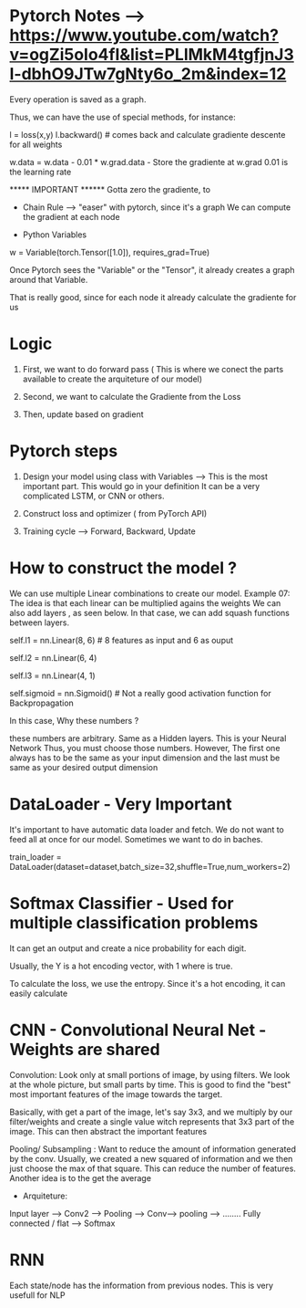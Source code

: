 # Pytorch Notes  --> https://www.youtube.com/watch?v=ogZi5oIo4fI&list=PLlMkM4tgfjnJ3I-dbhO9JTw7gNty6o_2m&index=12

Every operation is saved as a graph.

Thus, we can have the use of special methods, for instance:

l = loss(x,y)
l.backward() # comes back and calculate gradiente descente for all weights

w.data = w.data - 0.01 * w.grad.data - Store the gradiente at w.grad
 0.01 is the learning rate



***** IMPORTANT ******
Gotta zero the gradiente, to 



* Chain Rule --> "easer" with pytorch, since it's a graph 
We can compute the gradient at each node


* Python Variables

w = Variable(torch.Tensor([1.0]), requires_grad=True)

Once Pytorch sees the "Variable" or the "Tensor", it already creates a graph around that Variable.

That is really good, since for each node it already calculate the gradiente for us

# Logic


1) First, we want to do forward pass ( This is where we conect the parts available to create the arquiteture of our model)

2) Second, we want to calculate the Gradiente from the Loss

3) Then, update based on gradient


# Pytorch steps

1) Design your model using class with Variables --> This is the most important part. This would go in your definition
   It can be a very complicated LSTM, or CNN or others.

2) Construct loss and optimizer ( from PyTorch API)

3) Training cycle --> Forward, Backward, Update



# How to construct the model ?

We can use multiple Linear combinations to create our model. Example 07:
The idea is that each linear can be multiplied agains the weights
We can also add layers , as seen below. In that case, we can add squash functions between layers.

self.l1 = nn.Linear(8, 6) # 8 features as input and 6 as ouput

self.l2 = nn.Linear(6, 4)

self.l3 = nn.Linear(4, 1)

self.sigmoid = nn.Sigmoid() # Not a really good activation function for Backpropagation

In this case,  Why these numbers ? 

these numbers are arbitrary. Same as a Hidden layers. This is your Neural Network
Thus, you must choose those numbers. 
However, The first one always has to be the same as your input dimension 
and the last must be same as your desired output dimension


# DataLoader - Very Important

It's important to have automatic data loader and fetch. We do not want to feed all at once for our model.
Sometimes we want to do in baches.

train_loader = DataLoader(dataset=dataset,batch_size=32,shuffle=True,num_workers=2)

# Softmax Classifier - Used for multiple classification problems

It can get an output and create a nice probability for each digit.

Usually, the Y is a hot encoding vector, with 1 where is true.

To calculate the loss, we use the entropy. Since it's a hot encoding, it can easily calculate 



# CNN - Convolutional Neural Net - Weights are shared


Convolution: Look only at small portions of image, by using filters. We look at the whole picture, but small parts by time.
This is good to find the "best" most important features of the image towards the target.

Basically, with get a part of the image, let's say 3x3, and we multiply by our filter/weights and create a single value witch represents
that 3x3 part of the image. This can then abstract the important features


Pooling/ Subsampling : Want to reduce the amount of information generated by the conv. Usually, we created a new squared of information
and we then just choose the max of that square. This can reduce the number of features. Another idea is to the get the average


* Arquiteture:

Input layer --> Conv2 --> Pooling --> Conv--> pooling --> ........ Fully connected / flat --> Softmax


# RNN 

Each state/node has the information from previous nodes. This is very usefull for NLP




